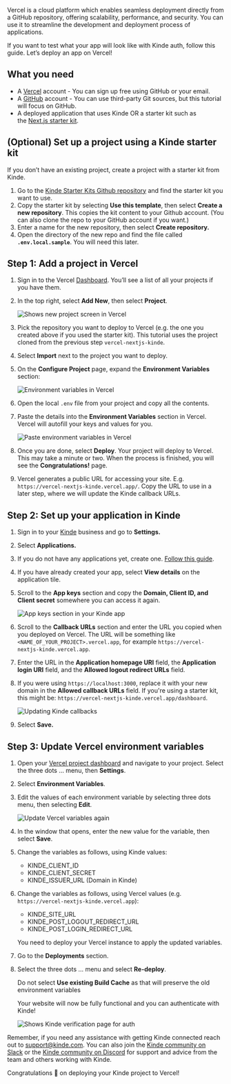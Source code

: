 
Vercel is a cloud platform which enables seamless deployment directly from a GitHub repository, offering scalability, performance, and security. You can use it to streamline the development and deployment process of applications. 

If you want to test what your app will look like with Kinde auth, follow this guide. Let’s deploy an app on Vercel!

## What you need

- A [Vercel](https://vercel.com/) account - You can sign up free using GitHub or your email.
- A [GitHub](https://github.com/) account - You can use third-party Git sources, but this tutorial will focus on GitHub.
- A deployed application that uses Kinde OR a starter kit such as the [Next.js starter kit](https://github.com/kinde-starter-kits/kinde-nextjs-app-router-starter-kit).

## (Optional) Set up a project using a Kinde starter kit

If you don’t have an existing project, create a project with a starter kit from Kinde.

1. Go to the [Kinde Starter Kits Github repository](https://github.com/kinde-starter-kits/) and find the starter kit you want to use.
2. Copy the starter kit by selecting **Use this template**, then select **Create a new repository**. This copies the kit content to your Github account. (You can also clone the repo to your GitHub account if you want.)
3. Enter a name for the new repository, then select **Create repository.**
4. Open the directory of the new repo and find the file called **`.env.local.sample`**. You will need this later.

## Step 1: Add a project in Vercel

1. Sign in to the Vercel [Dashboard](https://vercel.com/dashboard). You’ll see a list of all your projects if you have them. 
2. In the top right, select **Add New**, then select **Project**. 
    
   ![Shows new project screen in Vercel](https://imagedelivery.net/skPPZTHzSlcslvHjesZQcQ/6714b3d9-5725-454a-2dde-e06e6a832200/public)
    
3. Pick the repository you want to deploy to Vercel (e.g. the one you created above if you used the starter kit). This tutorial uses the project cloned from the previous step `vercel-nextjs-kinde`.
4. Select **Import** next to the project you want to deploy. 
5. On the **Configure Project** page, expand the **Environment Variables** section:
    
   ![Environment variables in Vercel](https://imagedelivery.net/skPPZTHzSlcslvHjesZQcQ/b95cb15a-4f2a-4aa7-9362-51561ea1c100/public)
    
6. Open the local `.env` file from your project and copy all the contents.
7. Paste the details into the **Environment Variables** section in Vercel. Vercel will autofill your keys and values for you.
    
   ![Paste environment variables in Vercel](https://imagedelivery.net/skPPZTHzSlcslvHjesZQcQ/faa5d8a5-7d00-4db8-d477-ba6607ad6e00/public)
    
8. Once you are done, select **Deploy**. Your project will deploy to Vercel. This may take a minute or two. When the process is finished, you will see the **Congratulations!** page.
9. Vercel generates a public URL for accessing your site. E.g. `https://vercel-nextjs-kinde.vercel.app/`. Copy the URL to use in a later step, where we will update the Kinde callback URLs.

## Step 2: Set up your application in Kinde

1. Sign in to your [Kinde](kinde.com) business and go to **Settings.**
2. Select **Applications.**
3. If you do not have any applications yet, create one. [Follow this guide](https://docs.kinde.com/build/applications/add-and-manage-applications/).
4. If you have already created your app, select **View details** on the application tile. 
5. Scroll to the **App keys** section and copy the **Domain, Client ID, and Client secret** somewhere you can access it again.
    
   ![App keys section in your Kinde app](https://imagedelivery.net/skPPZTHzSlcslvHjesZQcQ/f6b6879b-2e12-4255-6b7d-864b57c3a400/public)
    
6. Scroll to the **Callback URLs** section and enter the URL you copied when you deployed on Vercel. The URL will be something like `<NAME_OF_YOUR_PROJECT>.vercel.app`, for example `https://vercel-nextjs-kinde.vercel.app`. 
7. Enter the URL in the **Application homepage URI** field, the **Application login URI** field, and the **Allowed logout redirect URLs** field.
8. If you were using `https://localhost:3000`, replace it with your new domain in the **Allowed callback URLs** field. If you're using a starter kit, this might be: `https://vercel-nextjs-kinde.vercel.app/dashboard`. 
    
   ![Updating Kinde callbacks](https://imagedelivery.net/skPPZTHzSlcslvHjesZQcQ/e4351ab5-a0cc-446c-f124-8f941c855900/public)
    
9. Select **Save.**

## Step 3: Update Vercel environment variables

1. Open your [Vercel project dashboard](https://vercel.com/dashboard) and navigate to your project. Select the three dots … menu, then **Settings**.
2. Select **Environment Variables**.
3. Edit the values of each environment variable by selecting three dots menu, then selecting **Edit**.
    
   ![Update Vercel variables again](https://imagedelivery.net/skPPZTHzSlcslvHjesZQcQ/339ec567-e386-4393-b4bd-da0f5b34fe00/public)
    
4. In the window that opens, enter the new value for the variable, then select **Save**.
5. Change the variables as follows, using Kinde values:
    - KINDE_CLIENT_ID
    - KINDE_CLIENT_SECRET
    - KINDE_ISSUER_URL (Domain in Kinde)
6. Change the variables as follows, using Vercel values (e.g. `https://vercel-nextjs-kinde.vercel.app`):
    - KINDE_SITE_URL
    - KINDE_POST_LOGOUT_REDIRECT_URL
    - KINDE_POST_LOGIN_REDIRECT_URL
    
    You need to deploy your Vercel instance to apply the updated variables. 
    
7. Go to the **Deployments** section.
8. Select the three dots … menu and select **Re-deploy**.
    
    <Aside>
      
    Do not select **Use existing Build Cache** as that will preserve the old environment variables
    
    </Aside>
    
    Your website will now be fully functional and you can authenticate with Kinde! 
    
    ![Shows Kinde verification page for auth](https://imagedelivery.net/skPPZTHzSlcslvHjesZQcQ/d7ecbc5a-08ee-407c-f2a6-60e753198200/public)

Remember, if you need any assistance with getting Kinde connected reach out to [support@kinde.com](mailto:support@kinde.com).
You can also join the [Kinde community on Slack](https://join.slack.com/t/thekindecommunity/shared_invite/zt-26hdaavyc-CfOa06vP23guSwK~~OpFMQ) or the [Kinde community on Discord](https://discord.com/invite/tw5ng5tK6V) for support and advice from the team and others working with Kinde.
    
Congratulations 🎉 on deploying your Kinde project to Vercel!
